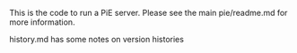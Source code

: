 This is the code to run a PiE server. Please see the main pie/readme.md for more information.

history.md has some notes on version histories
